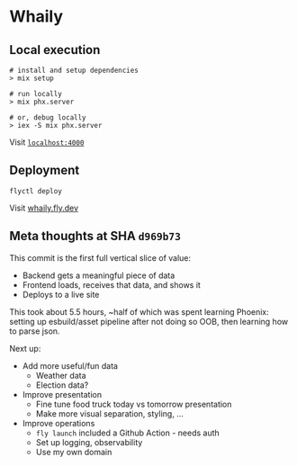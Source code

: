 # Whaily

## Local execution
```
# install and setup dependencies
> mix setup

# run locally
> mix phx.server

# or, debug locally
> iex -S mix phx.server
```

Visit [`localhost:4000`](http://localhost:4000)

## Deployment
```
flyctl deploy
```

Visit [whaily.fly.dev](whaily.fly.dev)

## Meta thoughts at SHA `d969b73`
This commit is the first full vertical slice of value:
* Backend gets a meaningful piece of data
* Frontend loads, receives that data, and shows it
* Deploys to a live site

This took about 5.5 hours, ~half of which was spent learning Phoenix: setting up esbuild/asset pipeline after not doing so OOB, then learning how to parse json.

Next up:
* Add more useful/fun data
    * Weather data
    * Election data?
* Improve presentation
    * Fine tune food truck today vs tomorrow presentation
    * Make more visual separation, styling, ...
* Improve operations
    * `fly launch` included a Github Action - needs auth
    * Set up logging, observability
    * Use my own domain
